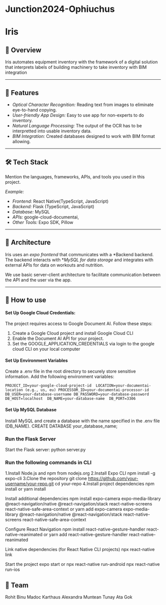 # Junction2024-Ophiuchus
# Iris

## 📖 Overview
Iris automates equipment inventory with the framework of a digital solution that interprets labels of building machinery to take inventory with BIM integration

---

## 🚀 Features
- *Optical Character Recognition:* Reading text from images to eliminate eye-to-hand copying.
- *User-friendly App Design:* Easy to use app for non-experts to do inventory.
- *Natural Language Processing:* The output of the OCR has to be interpretted into usable inventory data.  
- *BIM Integration:* Created databases designed to work with BIM format allowing.

---

## 🛠️ Tech Stack
Mention the languages, frameworks, APIs, and tools you used in this project.

*Example:*
- *Frontend:* React Native(TypeScript, JavaScript)
- *Backend:*  Flask (TypeScript, JavaScript)
- *Database:* MySQL
- *APIs:* google-cloud-documentai, 
- *Other Tools:* Expo SDK, Pillow

---

## 📐 Architecture
Iris uses an *expo frontend* that communicates with a *Backend backend. The backend interacts with **MySQL for data storage* and integrates with external APIs for data on workouts and nutrition.

We use basic server-client architecture to facilitate communication between the API and the user via the app.

---

## 📲 How to use

#### Set Up Google Cloud Credentials:

The project requires access to Google Document AI. Follow these steps:

1. Create a Google Cloud project and install Google Cloud CLI
2. Enable the Document AI API for your project.
3. Set the GOOGLE_APPLICATION_CREDENTIALS via login to the google cloud CLI on your local computer 

#### Set Up Environment Variables

Create a .env file in the root directory to securely store sensitive information. Add the following environment variables:

`PROJECT_ID=your-google-cloud-project-id 
LOCATION=your-documentai-location (e.g., us, eu)
PROCESSOR_ID=your-documentai-processor-id 
DB_USER=your-database-username
DB_PASSWORD=your-database-password 
DB_HOST=localhost 
DB_NAME=your-database-name 
DB_PORT=3306`

#### Set Up MySQL Database

Install MySQL and create a database with the name specified in the .env file (DB_NAME).
CREATE DATABASE your_database_name;

### Run the Flask Server

Start the Flask server:
python server.py


### Run the following commands in CLI

1.Install Node.js and npm from nodejs.org
2.Install Expo CLI
npm install -g expo-cli
3.Clone the repository
git clone https://github.com/your-username/your-repo.git
cd your-repo
4.Install project dependencies
npm install or yarn install

Install additional dependencies
npm install expo-camera expo-media-library @react-navigation/native @react-navigation/stack react-native-screens react-native-safe-area-context
or yarn add expo-camera expo-media-library @react-navigation/native @react-navigation/stack react-native-screens react-native-safe-area-context

Configure React Navigation
npm install react-native-gesture-handler react-native-reanimated or
yarn add react-native-gesture-handler react-native-reanimated

Link native dependencies (for React Native CLI projects)
npx react-native link

Start the project
expo start
or
npx react-native run-android
npx react-native run-ios

## 🤝 Team
Rohit Binu
Madoc Karthaus
Alexandra Muntean
Tunay Ata Gok
